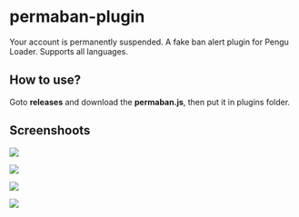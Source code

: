 # permaban-plugin
Your account is permanently suspended. A fake ban alert plugin for Pengu Loader. Supports all languages.

## How to use?

Goto **releases** and download the **permaban.js**, then put it in plugins folder.

## Screenshoots

![](https://i.imgur.com/kfXsrgn.png)

![](https://i.imgur.com/kseClZT.png)

![](https://i.imgur.com/JxuM6h9.png)

![](https://i.imgur.com/MVKlfg9.png)
